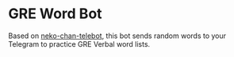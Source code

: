 # GRE Word Bot
Based on [neko-chan-telebot](https://github.com/ksdfg/neko-chan-telebot), this bot sends random words to your Telegram to practice GRE Verbal word lists.
